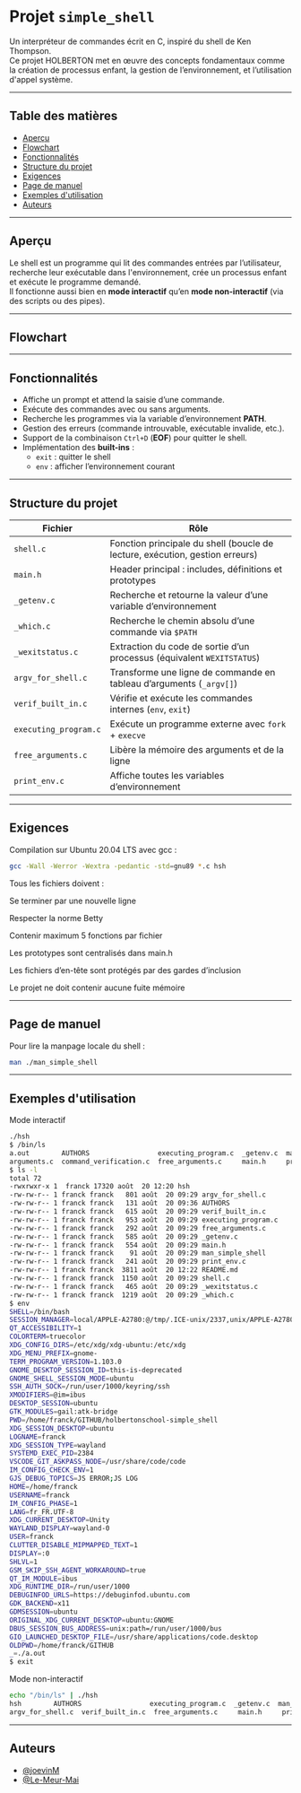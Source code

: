 # Projet `simple_shell`

Un interpréteur de commandes écrit en C, inspiré du shell de Ken Thompson.  
Ce projet HOLBERTON met en œuvre des concepts fondamentaux comme la création de processus enfant, la gestion de l’environnement, et l’utilisation d'appel système.

---

## Table des matières

- [Aperçu](#aperçu)
- [Flowchart](#flowchart)
- [Fonctionnalités](#fonctionnalités)
- [Structure du projet](#structure-du-projet)
- [Exigences](#exigences)
- [Page de manuel](#page-de-manuel)
- [Exemples d'utilisation](#exemples-dutilisation)
- [Auteurs](#auteurs)

---

## Aperçu

Le shell est un programme qui lit des commandes entrées par l’utilisateur, recherche leur exécutable dans l'environnement, crée un processus enfant et exécute le programme demandé.  
Il fonctionne aussi bien en **mode interactif** qu’en **mode non-interactif** (via des scripts ou des pipes).

---

## Flowchart

---

## Fonctionnalités

- Affiche un prompt et attend la saisie d’une commande.
- Exécute des commandes avec ou sans arguments.
- Recherche les programmes via la variable d’environnement **PATH**.
- Gestion des erreurs (commande introuvable, exécutable invalide, etc.).
- Support de la combinaison `Ctrl+D` (**EOF**) pour quitter le shell.
- Implémentation des **built-ins** :
  - `exit` : quitter le shell
  - `env` : afficher l’environnement courant

---

## Structure du projet

| Fichier              | Rôle                                                                 |
|----------------------|----------------------------------------------------------------------|
| `shell.c`             | Fonction principale du shell (boucle de lecture, exécution, gestion erreurs) |
| `main.h`             | Header principal : includes, définitions et prototypes                |
| `_getenv.c`          | Recherche et retourne la valeur d’une variable d’environnement        |
| `_which.c`           | Recherche le chemin absolu d’une commande via `$PATH`                 |
| `_wexitstatus.c`     | Extraction du code de sortie d’un processus (équivalent `WEXITSTATUS`) |
| `argv_for_shell.c`   | Transforme une ligne de commande en tableau d’arguments (`_argv[]`)    |
| `verif_built_in.c`    | Vérifie et exécute les commandes internes (`env`, `exit`)             |
| `executing_program.c`| Exécute un programme externe avec `fork` + `execve`                   |
| `free_arguments.c`   | Libère la mémoire des arguments et de la ligne                        |
| `print_env.c`        | Affiche toutes les variables d’environnement                         |


---

## Exigences


Compilation sur Ubuntu 20.04 LTS avec gcc :

```bash
gcc -Wall -Werror -Wextra -pedantic -std=gnu89 *.c hsh
```

Tous les fichiers doivent :

Se terminer par une nouvelle ligne

Respecter la norme Betty

Contenir maximum 5 fonctions par fichier

Les prototypes sont centralisés dans main.h

Les fichiers d’en-tête sont protégés par des gardes d’inclusion

Le projet ne doit contenir aucune fuite mémoire

---

## Page de manuel

Pour lire la manpage locale du shell :

```bash
man ./man_simple_shell
```

---

## Exemples d'utilisation

Mode interactif

```bash
./hsh
$ /bin/ls
a.out        AUTHORS                 executing_program.c  _getenv.c  man_1_simple_shell  README.md  _wexitstatus.c
arguments.c  command_verification.c  free_arguments.c     main.h     print_env.c         shell.c    _which.c
$ ls -l
total 72
-rwxrwxr-x 1  franck 17320 août  20 12:20 hsh
-rw-rw-r-- 1 franck franck   801 août  20 09:29 argv_for_shell.c
-rw-rw-r-- 1 franck franck   131 août  20 09:36 AUTHORS
-rw-rw-r-- 1 franck franck   615 août  20 09:29 verif_built_in.c
-rw-rw-r-- 1 franck franck   953 août  20 09:29 executing_program.c
-rw-rw-r-- 1 franck franck   292 août  20 09:29 free_arguments.c
-rw-rw-r-- 1 franck franck   585 août  20 09:29 _getenv.c
-rw-rw-r-- 1 franck franck   554 août  20 09:29 main.h
-rw-rw-r-- 1 franck franck    91 août  20 09:29 man_simple_shell
-rw-rw-r-- 1 franck franck   241 août  20 09:29 print_env.c
-rw-rw-r-- 1 franck franck  3811 août  20 12:22 README.md
-rw-rw-r-- 1 franck franck  1150 août  20 09:29 shell.c
-rw-rw-r-- 1 franck franck   465 août  20 09:29 _wexitstatus.c
-rw-rw-r-- 1 franck franck  1219 août  20 09:29 _which.c
$ env
SHELL=/bin/bash
SESSION_MANAGER=local/APPLE-A2780:@/tmp/.ICE-unix/2337,unix/APPLE-A2780:/tmp/.ICE-unix/2337
QT_ACCESSIBILITY=1
COLORTERM=truecolor
XDG_CONFIG_DIRS=/etc/xdg/xdg-ubuntu:/etc/xdg
XDG_MENU_PREFIX=gnome-
TERM_PROGRAM_VERSION=1.103.0
GNOME_DESKTOP_SESSION_ID=this-is-deprecated
GNOME_SHELL_SESSION_MODE=ubuntu
SSH_AUTH_SOCK=/run/user/1000/keyring/ssh
XMODIFIERS=@im=ibus
DESKTOP_SESSION=ubuntu
GTK_MODULES=gail:atk-bridge
PWD=/home/franck/GITHUB/holbertonschool-simple_shell
XDG_SESSION_DESKTOP=ubuntu
LOGNAME=franck
XDG_SESSION_TYPE=wayland
SYSTEMD_EXEC_PID=2384
VSCODE_GIT_ASKPASS_NODE=/usr/share/code/code
IM_CONFIG_CHECK_ENV=1
GJS_DEBUG_TOPICS=JS ERROR;JS LOG
HOME=/home/franck
USERNAME=franck
IM_CONFIG_PHASE=1
LANG=fr_FR.UTF-8
XDG_CURRENT_DESKTOP=Unity
WAYLAND_DISPLAY=wayland-0
USER=franck
CLUTTER_DISABLE_MIPMAPPED_TEXT=1
DISPLAY=:0
SHLVL=1
GSM_SKIP_SSH_AGENT_WORKAROUND=true
QT_IM_MODULE=ibus
XDG_RUNTIME_DIR=/run/user/1000
DEBUGINFOD_URLS=https://debuginfod.ubuntu.com 
GDK_BACKEND=x11
GDMSESSION=ubuntu
ORIGINAL_XDG_CURRENT_DESKTOP=ubuntu:GNOME
DBUS_SESSION_BUS_ADDRESS=unix:path=/run/user/1000/bus
GIO_LAUNCHED_DESKTOP_FILE=/usr/share/applications/code.desktop
OLDPWD=/home/franck/GITHUB
_=./a.out
$ exit
```

Mode non-interactif

```bash 
echo "/bin/ls" | ./hsh
hsh        AUTHORS                 executing_program.c  _getenv.c  man_simple_shell  README.md  _wexitstatus.c
argv_for_shell.c  verif_built_in.c  free_arguments.c     main.h     print_env.c         shell.c    _which.c
```

---
## Auteurs

- [@joevinM](https://www.github.com/joevinM)
- [@Le-Meur-Mai](https://www.github.com/Le-Meur-Mai)